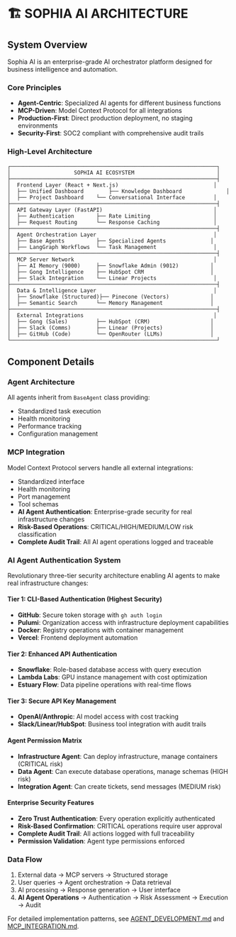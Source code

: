 # 🏗️ SOPHIA AI ARCHITECTURE

## System Overview

Sophia AI is an enterprise-grade AI orchestrator platform designed for business intelligence and automation.

### Core Principles
- **Agent-Centric**: Specialized AI agents for different business functions
- **MCP-Driven**: Model Context Protocol for all integrations
- **Production-First**: Direct production deployment, no staging environments
- **Security-First**: SOC2 compliant with comprehensive audit trails

### High-Level Architecture

```
┌─────────────────────────────────────────────────────────────────┐
│                    SOPHIA AI ECOSYSTEM                          │
├─────────────────────────────────────────────────────────────────┤
│  Frontend Layer (React + Next.js)                              │
│  ├── Unified Dashboard        ├── Knowledge Dashboard              │
│  ├── Project Dashboard    └── Conversational Interface         │
├─────────────────────────────────────────────────────────────────┤
│  API Gateway Layer (FastAPI)                                   │
│  ├── Authentication       ├── Rate Limiting                    │
│  ├── Request Routing      └── Response Caching                 │
├─────────────────────────────────────────────────────────────────┤
│  Agent Orchestration Layer                                     │
│  ├── Base Agents          ├── Specialized Agents              │
│  ├── LangGraph Workflows  └── Task Management                  │
├─────────────────────────────────────────────────────────────────┤
│  MCP Server Network                                            │
│  ├── AI Memory (9000)     ├── Snowflake Admin (9012)          │
│  ├── Gong Intelligence    ├── HubSpot CRM                     │
│  ├── Slack Integration    └── Linear Projects                  │
├─────────────────────────────────────────────────────────────────┤
│  Data & Intelligence Layer                                     │
│  ├── Snowflake (Structured)├── Pinecone (Vectors)             │
│  ├── Semantic Search      └── Memory Management               │
├─────────────────────────────────────────────────────────────────┤
│  External Integrations                                         │
│  ├── Gong (Sales)         ├── HubSpot (CRM)                   │
│  ├── Slack (Comms)        ├── Linear (Projects)               │
│  ├── GitHub (Code)        └── OpenRouter (LLMs)               │
└─────────────────────────────────────────────────────────────────┘
```

## Component Details

### Agent Architecture
All agents inherit from `BaseAgent` class providing:
- Standardized task execution
- Health monitoring
- Performance tracking
- Configuration management

### MCP Integration
Model Context Protocol servers handle all external integrations:
- Standardized interface
- Health monitoring
- Port management
- Tool schemas
- **AI Agent Authentication**: Enterprise-grade security for real infrastructure changes
- **Risk-Based Operations**: CRITICAL/HIGH/MEDIUM/LOW risk classification
- **Complete Audit Trail**: All AI agent operations logged and traceable

### AI Agent Authentication System
Revolutionary three-tier security architecture enabling AI agents to make real infrastructure changes:

#### **Tier 1: CLI-Based Authentication (Highest Security)**
- **GitHub**: Secure token storage with `gh auth login`
- **Pulumi**: Organization access with infrastructure deployment capabilities
- **Docker**: Registry operations with container management
- **Vercel**: Frontend deployment automation

#### **Tier 2: Enhanced API Authentication**
- **Snowflake**: Role-based database access with query execution
- **Lambda Labs**: GPU instance management with cost optimization
- **Estuary Flow**: Data pipeline operations with real-time flows

#### **Tier 3: Secure API Key Management**
- **OpenAI/Anthropic**: AI model access with cost tracking
- **Slack/Linear/HubSpot**: Business tool integration with audit trails

#### **Agent Permission Matrix**
- **Infrastructure Agent**: Can deploy infrastructure, manage containers (CRITICAL risk)
- **Data Agent**: Can execute database operations, manage schemas (HIGH risk)
- **Integration Agent**: Can create tickets, send messages (MEDIUM risk)

#### **Enterprise Security Features**
- **Zero Trust Authentication**: Every operation explicitly authenticated
- **Risk-Based Confirmation**: CRITICAL operations require user approval
- **Complete Audit Trail**: All actions logged with full traceability
- **Permission Validation**: Agent type permissions enforced

### Data Flow
1. External data → MCP servers → Structured storage
2. User queries → Agent orchestration → Data retrieval
3. AI processing → Response generation → User interface
4. **AI Agent Operations** → Authentication → Risk Assessment → Execution → Audit

For detailed implementation patterns, see [AGENT_DEVELOPMENT.md](AGENT_DEVELOPMENT.md) and [MCP_INTEGRATION.md](MCP_INTEGRATION.md).
